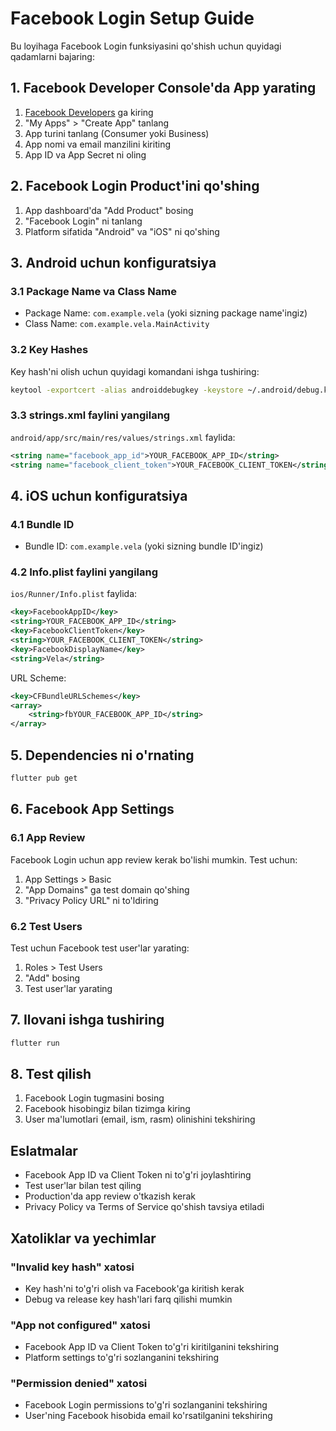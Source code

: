 # Facebook Login Setup Guide

Bu loyihaga Facebook Login funksiyasini qo'shish uchun quyidagi qadamlarni bajaring:

## 1. Facebook Developer Console'da App yarating

1. [Facebook Developers](https://developers.facebook.com/) ga kiring
2. "My Apps" > "Create App" tanlang
3. App turini tanlang (Consumer yoki Business)
4. App nomi va email manzilini kiriting
5. App ID va App Secret ni oling

## 2. Facebook Login Product'ini qo'shing

1. App dashboard'da "Add Product" bosing
2. "Facebook Login" ni tanlang
3. Platform sifatida "Android" va "iOS" ni qo'shing

## 3. Android uchun konfiguratsiya

### 3.1 Package Name va Class Name
- Package Name: `com.example.vela` (yoki sizning package name'ingiz)
- Class Name: `com.example.vela.MainActivity`

### 3.2 Key Hashes
Key hash'ni olish uchun quyidagi komandani ishga tushiring:

```bash
keytool -exportcert -alias androiddebugkey -keystore ~/.android/debug.keystore | openssl sha1 -binary | openssl base64
```

### 3.3 strings.xml faylini yangilang
`android/app/src/main/res/values/strings.xml` faylida:

```xml
<string name="facebook_app_id">YOUR_FACEBOOK_APP_ID</string>
<string name="facebook_client_token">YOUR_FACEBOOK_CLIENT_TOKEN</string>
```

## 4. iOS uchun konfiguratsiya

### 4.1 Bundle ID
- Bundle ID: `com.example.vela` (yoki sizning bundle ID'ingiz)

### 4.2 Info.plist faylini yangilang
`ios/Runner/Info.plist` faylida:

```xml
<key>FacebookAppID</key>
<string>YOUR_FACEBOOK_APP_ID</string>
<key>FacebookClientToken</key>
<string>YOUR_FACEBOOK_CLIENT_TOKEN</string>
<key>FacebookDisplayName</key>
<string>Vela</string>
```

URL Scheme:
```xml
<key>CFBundleURLSchemes</key>
<array>
    <string>fbYOUR_FACEBOOK_APP_ID</string>
</array>
```

## 5. Dependencies ni o'rnating

```bash
flutter pub get
```

## 6. Facebook App Settings

### 6.1 App Review
Facebook Login uchun app review kerak bo'lishi mumkin. Test uchun:
1. App Settings > Basic
2. "App Domains" ga test domain qo'shing
3. "Privacy Policy URL" ni to'ldiring

### 6.2 Test Users
Test uchun Facebook test user'lar yarating:
1. Roles > Test Users
2. "Add" bosing
3. Test user'lar yarating

## 7. Ilovani ishga tushiring

```bash
flutter run
```

## 8. Test qilish

1. Facebook Login tugmasini bosing
2. Facebook hisobingiz bilan tizimga kiring
3. User ma'lumotlari (email, ism, rasm) olinishini tekshiring

## Eslatmalar

- Facebook App ID va Client Token ni to'g'ri joylashtiring
- Test user'lar bilan test qiling
- Production'da app review o'tkazish kerak
- Privacy Policy va Terms of Service qo'shish tavsiya etiladi

## Xatoliklar va yechimlar

### "Invalid key hash" xatosi
- Key hash'ni to'g'ri olish va Facebook'ga kiritish kerak
- Debug va release key hash'lari farq qilishi mumkin

### "App not configured" xatosi
- Facebook App ID va Client Token to'g'ri kiritilganini tekshiring
- Platform settings to'g'ri sozlanganini tekshiring

### "Permission denied" xatosi
- Facebook Login permissions to'g'ri sozlanganini tekshiring
- User'ning Facebook hisobida email ko'rsatilganini tekshiring
